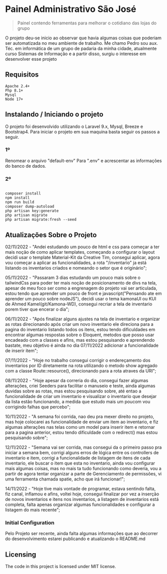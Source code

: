 # Painel Administrativo São José
> Painel contendo ferramentas para melhorar o cotidiano das lojas do grupo

O projeto deu-se inicio ao observar que havia algumas coisas que poderiam ser automatizada no meu ambiente de trabalho. Me chamo Pedro sou aux. Téc. em informática de um grupo de padaria da minha cidade, atualmente curso Sistemas de Informação e a partir disso, surgiu o interesse em desenvolver esse projeto

## Requisitos
```shell
Apache 2.4+
Php 8.1+ 
Mysql 
Node 17+
```

## Instalando / Iniciando o projeto

O projeto foi desenvolvido utilizando o Laravel 9.x, Mysql, Breeze e Bootstrap4.
Para iniciar o projeto em sua maquina basta seguir os passos a seguir.
### 1º
Renomear o arquivo "default-env" Para ".env" e acrescentar as informações do banco de dados.
### 2º
```shell

composer install
npm install
npm run build
composer dump-autoload
php artisan key:generate
php artisan migrate 
php artisan migrate:fresh --seed

```

## Atualizações Sobre o Projeto

02/11/2022 - "Andei estudando um pouco de html e css para começar a ter mais noção de como aplicar templates, começando a configurar o layout decidi usar o template Material-Kit da Creative Tim, consegui aplicar, agora vou começar a aplicar as funcionalidades, a rota "/inventario" ja está listando os inventarios criados e nomeando o setor que é originário";

05/11/2022 - "Passaram 3 dias estudando um pouco mais sobre o tailwindCss para poder ter mais noção de posicionamento de divs na tela, apesar de meu foco ser como a engrenagem do projeto vai ser articulada, estou tendo que aprender um pouco de front e javascript("Pensando ate em aprender um pouco sobre nodeJS"), decidi usar o tema kamonaUI ou KUI de Ahmed Kamel(git/Kamona-WD), consegui recriar a tela de inventario porem tiver que encerar o dia";

06/11/2022 - "Após finalizar alguns ajustes na tela de inventario e organizar as rotas direcionando após criar um novo inventario ele direciona para a pagina do inventario listando todos os itens, estou tendo dificuldades em encontrar algumas respostas sobre o Eloquent, metodos que posso usar encadeado com a classes e afins, mas estou pesquisando e aprendendo bastate, meu objetivo é ainda no dia 07/11/2022 adicionar a funcionalidade de inserir item";

07/11/2022 - "Hoje no trabalho consegui corrigir o endereçamento dos inventarios por ID diretamente na rota utilizando o metodo show agregado com a classe Route::resource(), direcionando para a rota atraves da URI";

08/11/2022 - "Hoje apesar da correria do dia, consegui fazer algumas alterações, criei Seeders para facilitar o manuseio e teste, ainda algumas duvidas sobre as rotas, mas estou pesquisando sobre, até entao a funcionalidade de criar um inventario e visualizar 
o inventario que desejar da lista estão funcionando, a medida que estudo mais um poucom vou corrigindo falhas que percebo";

10/11/2022 - "A semana foi corrida, nao deu pra mexer direito no projeto, mas hoje colocarei as funcionalidade de enviar um item ao inventario, e fiz algumas alterações nas telas como um model para inserir item e retornar para a pagina anterior, estou tendo dificuldade com o redirect() mas estou pesquisando sobre";

12/11/2022 - "Semana vai ser corrida, mas consegui da o primeiro passo pra iniciar a semana bem, corrigi alguns erros de lógica entre os controllers de inventario e item, corrigi a funcionalidade de listagem de itens de cada inventario, ele buscar o item que esta no inventario, ainda vou configurar mais algumas coisas, mas no mais ta tudo funcionando como deveria, vou a partir de agora tentar organizar a parte de Gerenciamento de permissões, vi uma ferramenta chamada spatie, acho que irá funcionar!";

14/11/2022 - "Hoje tive mais vontade de programar, estava sentindo falta, fiz canal, inflamou e afins, voltei hoje, consegui finalizar por vez a inserção de novos inventarios e itens nos inventarios, a listagem de inventarios está completa, falta apenas organizar algumas funcionalidades e configurar a listagem do mais recente";
### Initial Configuration
 
Pelo Projeto ser recente, ainda falta algumas informações que ao decorrer do desenvolvimento estarei publicando e atualizando o README.md


## Licensing

The code in this project is licensed under MIT license.
